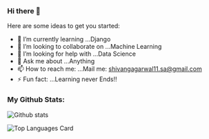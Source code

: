 ### Hi there 👋


Here are some ideas to get you started:

- 🌱 I’m currently learning ...Django
- 👯 I’m looking to collaborate on ...Machine Learning 
- 🤔 I’m looking for help with ...Data Science
- 💬 Ask me about ...Anything
- 📫 How to reach me: ...Mail me: shivangagarwal11.sa@gmail.com
- ⚡ Fun fact: ...Learning never Ends!!

### My Github Stats:
![Github stats](https://github-readme-stats.vercel.app/api?username=Shivang-AGarwal11&theme=highcontrast&show_icons=true&count_private=true)

![Top Languages Card](https://github-readme-stats.vercel.app/api/top-langs/?username=Shivang-Agarwal11&layout=compact)
